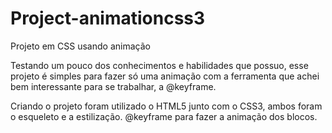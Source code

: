 # Project-animationcss3

<p>

Projeto em CSS usando animação

Testando um pouco dos conhecimentos e habilidades que possuo, esse projeto é simples para fazer só uma animação com a ferramenta que achei bem interessante para se trabalhar, a @keyframe.

Criando o projeto foram utilizado o HTML5 junto com o CSS3, ambos foram o esqueleto e a estilização.
@keyframe para fazer a animação dos blocos. 

</p>